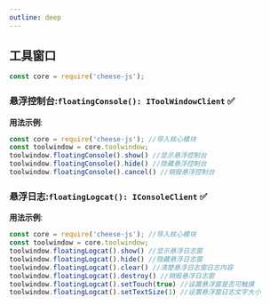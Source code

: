 ```yaml
---
outline: deep
---
```


## 工具窗口

```javascript
const core = require('cheese-js');
```

### 悬浮控制台:`floatingConsole(): IToolWindowClient` :white_check_mark:

**用法示例**:

```javascript
const core = require('cheese-js'); //导入核心模块
const toolwindow = core.toolwindow;
toolwindow.floatingConsole().show() //显示悬浮控制台
toolwindow.floatingConsole().hide() //隐藏悬浮控制台
toolwindow.floatingConsole().cancel() //销毁悬浮控制台
```

### 悬浮日志:`floatingLogcat(): IConsoleClient` :white_check_mark:

**用法示例**:

```javascript
const core = require('cheese-js'); //导入核心模块
const toolwindow = core.toolwindow;
toolwindow.floatingLogcat().show() //显示悬浮日志窗
toolwindow.floatingLogcat().hide() //隐藏悬浮日志窗
toolwindow.floatingLogcat().clear() //清楚悬浮日志窗日志内容
toolwindow.floatingLogcat().destroy() //销毁悬浮日志窗
toolwindow.floatingLogcat().setTouch(true) //设置悬浮窗是否可触摸
toolwindow.floatingLogcat().setTextSize(1) //设置悬浮窗日志文字大小
```
